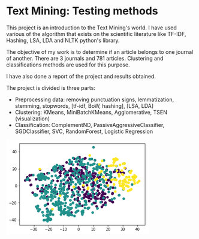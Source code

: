 # Text Mining: Testing methods
This project is an introduction to the Text Mining's world. I have used various of the algorithm that exists on the scientific literature like TF-IDF, Hashing, LSA, LDA and NLTK python's library.

The objective of my work is to determine if an article belongs to one journal of another. There are 3 journals and 781 articles. Clustering and classifications methods are used for this purpose.

I have also done a report of the project and results obtained.

The project is divided is three parts:

- Preprocessing data: removing punctuation signs, lemmatization, stemming, stopwords, [tf-idf, BoW, hashing], [LSA, LDA]
- Clustering: KMeans, MiniBatchKMeans, Agglomerative, TSEN (visualization)
- Classification: ComplementND, PassiveAggressiveClassifier, SGDClassifier, SVC, RandomForest, Logistic Regression

![alt text](https://github.com/SilviaCalvarro/TextMining/blob/master/text.png)
